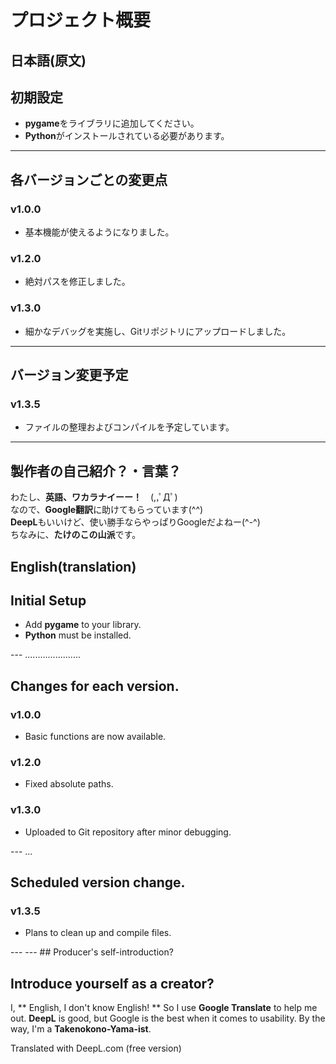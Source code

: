 # プロジェクト概要
## 日本語(原文)

## 初期設定
- **pygame**をライブラリに追加してください。
- **Python**がインストールされている必要があります。

---

## 各バージョンごとの変更点

### v1.0.0
- 基本機能が使えるようになりました。

### v1.2.0
- 絶対パスを修正しました。

### v1.3.0
- 細かなデバッグを実施し、Gitリポジトリにアップロードしました。

---

## バージョン変更予定

### v1.3.5
- ファイルの整理およびコンパイルを予定しています。

---

## 製作者の自己紹介？・言葉？
わたし、**英語、ワカラナイーー！**　(,,ﾟДﾟ)  
なので、**Google翻訳**に助けてもらっています(^^)  
**DeepL**もいいけど、使い勝手ならやっぱりGoogleだよねー(^-^)  
ちなみに、**たけのこの山派**です。

## English(translation)

## Initial Setup
- Add **pygame** to your library.
- **Python** must be installed.

--- ......................

## Changes for each version.

### v1.0.0
- Basic functions are now available.

### v1.2.0
- Fixed absolute paths.

### v1.3.0
- Uploaded to Git repository after minor debugging.

--- ...

## Scheduled version change.

### v1.3.5
- Plans to clean up and compile files.

--- --- ## Producer's self-introduction?

## Introduce yourself as a creator?
I, ** English, I don't know English! **
So I use **Google Translate** to help me out. 
**DeepL** is good, but Google is the best when it comes to usability. 
By the way, I'm a **Takenokono-Yama-ist**.


Translated with DeepL.com (free version)
